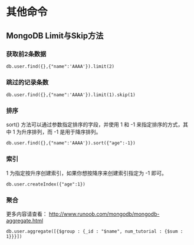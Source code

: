 # 其他命令

## MongoDB Limit与Skip方法

### 获取前2条数据

```
db.user.find({},{"name":'AAAA'}).limit(2)
```
### 跳过的记录条数

```
db.user.find({},{"name":'AAAA'}).limit(1).skip(1)
```

### 排序
sort() 方法可以通过参数指定排序的字段，并使用 1 和 -1 来指定排序的方式，其中 1 为升序排列，而 -1 是用于降序排列。

```
db.user.find({},{"name":'AAAA'}).sort({"age":-1})
```

### 索引
1 为指定按升序创建索引，如果你想按降序来创建索引指定为 -1 即可。

```
db.user.createIndex({"age":1})
```

### 聚合

更多内容请查看：
http://www.runoob.com/mongodb/mongodb-aggregate.html
```
db.user.aggregate([{$group : {_id : "$name", num_tutorial : {$sum : 1}}}])
```